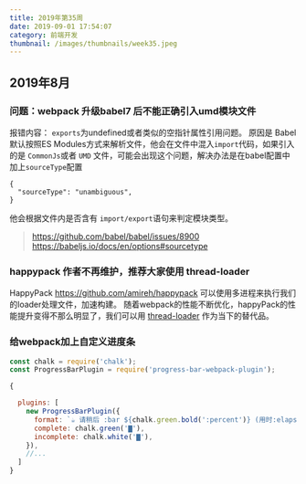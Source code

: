 ```yaml
---
title: 2019年第35周
date: 2019-09-01 17:54:07
category: 前端开发
thumbnail: /images/thumbnails/week35.jpeg
---
```


## 2019年8月

### 问题：webpack 升级babel7 后不能正确引入umd模块文件
报错内容： `exports`为undefined或者类似的空指针属性引用问题。
原因是 Babel 默认按照ES Modules方式来解析文件，他会在文件中混入`import`代码，如果引入的是 `CommonJs`或者 `UMD` 文件，可能会出现这个问题，解决办法是在babel配置中加上`sourceType`配置
```
{
  "sourceType": "unambiguous",
}
```
他会根据文件内是否含有 `import/export`语句来判定模块类型。
> https://github.com/babel/babel/issues/8900
> https://babeljs.io/docs/en/options#sourcetype


### happypack 作者不再维护，推荐大家使用 thread-loader
HappyPack https://github.com/amireh/happypack
可以使用多进程来执行我们的loader处理文件，加速构建。
随着webpack的性能不断优化，happyPack的性能提升变得不那么明显了，我们可以用 [thread-loader](https://github.com/webpack-contrib/thread-loader) 作为当下的替代品。

### 给webpack加上自定义进度条
```javascript
const chalk = require('chalk');
const ProgressBarPlugin = require('progress-bar-webpack-plugin');

{

  plugins: [
    new ProgressBarPlugin({
      format: `☕️ 请稍后 :bar ${chalk.green.bold(':percent')} (用时:elapsed秒)`,
      complete: chalk.green('▇'),
      incomplete: chalk.white('▇'),
    }),
    //...
  ]
}

```

